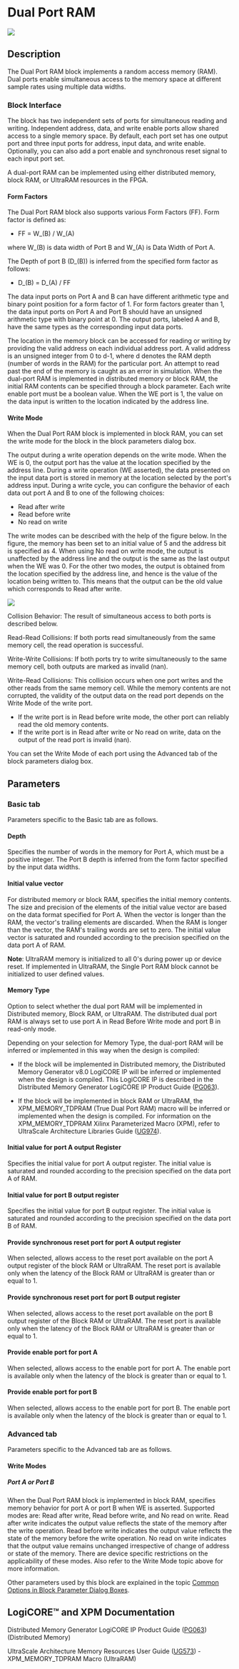 # Dual Port RAM

![](./Images/block.png)

## Description

The Dual Port RAM block implements a random access memory (RAM).
Dual ports enable simultaneous access to the memory space at different
sample rates using multiple data widths.

### Block Interface

The block has two independent sets of ports for simultaneous reading and
writing. Independent address, data, and write enable ports allow shared
access to a single memory space. By default, each port set has one
output port and three input ports for address, input data, and write
enable. Optionally, you can also add a port enable and synchronous reset
signal to each input port set.

A dual-port RAM can be implemented using either distributed memory,
block RAM, or UltraRAM resources in the FPGA.

#### Form Factors

The Dual Port RAM block also supports various Form Factors (FF). Form
factor is defined as:

* FF = W_(B) / W_(A)

where W_(B) is data width of Port B and W_(A) is Data Width of Port A.

The Depth of port B (D_(B)) is inferred from the specified form factor
as follows:

* D_(B) = D_(A) / FF

The data input ports on Port A and B can have different arithmetic type
and binary point position for a form factor of 1. For form factors
greater than 1, the data input ports on Port A and Port B should have an
unsigned arithmetic type with binary point at 0. The output ports,
labeled A and B, have the same types as the corresponding input data
ports.

The location in the memory block can be accessed for reading or writing
by providing the valid address on each individual address port. A valid
address is an unsigned integer from 0 to d-1, where d denotes the RAM
depth (number of words in the RAM) for the particular port. An attempt
to read past the end of the memory is caught as an error in simulation.
When the dual-port RAM is implemented in distributed memory or block
RAM, the initial RAM contents can be specified through a block
parameter. Each write enable port must be a boolean value. When the WE
port is 1, the value on the data input is written to the location
indicated by the address line.

#### Write Mode

When the Dual Port RAM block is implemented in block RAM, you can set
the write mode for the block in the block parameters dialog box.

The output during a write operation depends on the write mode. When the
WE is 0, the output port has the value at the location specified by the
address line. During a write operation (WE asserted), the data presented
on the input data port is stored in memory at the location selected by
the port's address input. During a write cycle, you can configure the
behavior of each data out port A and B to one of the following choices:

- Read after write
- Read before write
- No read on write

The write modes can be described with the help of the figure below. In
the figure, the memory has been set to an initial value of 5 and the
address bit is specified as 4. When using No read on write mode, the
output is unaffected by the address line and the output is the same as
the last output when the WE was 0. For the other two modes, the output
is obtained from the location specified by the address line, and hence
is the value of the location being written to. This means that the
output can be the old value which corresponds to Read after write.


![](./Images/xhk1538085518671.png)  

Collision Behavior: The result of simultaneous access to both ports is
described below.

Read-Read Collisions: If both ports read simultaneously from the same
memory cell, the read operation is successful.

Write-Write Collisions: If both ports try to write simultaneously to the
same memory cell, both outputs are marked as invalid (nan).

Write-Read Collisions: This collision occurs when one port writes and
the other reads from the same memory cell. While the memory contents are
not corrupted, the validity of the output data on the read port depends
on the Write Mode of the write port.

- If the write port is in Read before write mode, the other port can
  reliably read the old memory contents.
- If the write port is in Read after write or No read on write, data on
  the output of the read port is invalid (nan).

You can set the Write Mode of each port using the Advanced tab of the
block parameters dialog box.

## Parameters

### Basic tab  
Parameters specific to the Basic tab are as follows.

#### Depth  
Specifies the number of words in the memory for Port A, which must be a
positive integer. The Port B depth is inferred from the form factor
specified by the input data widths.

#### Initial value vector  
For distributed memory or block RAM, specifies the initial memory
contents. The size and precision of the elements of the initial value
vector are based on the data format specified for Port A. When the
vector is longer than the RAM, the vector's trailing elements are
discarded. When the RAM is longer than the vector, the RAM's trailing
words are set to zero. The initial value vector is saturated and rounded
according to the precision specified on the data port A of RAM.

**Note**: UltraRAM memory is initialized to all 0's during power up or
device reset. If implemented in UltraRAM, the Single Port RAM block
cannot be initialized to user defined values.

#### Memory Type  
Option to select whether the dual port RAM will be implemented in
Distributed memory, Block RAM, or UltraRAM. The distributed dual port
RAM is always set to use port A in Read Before Write mode and port B in
read-only mode.

Depending on your selection for Memory Type, the dual-port RAM will be
inferred or implemented in this way when the design is compiled:

  - If the block will be implemented in Distributed memory, the
  Distributed Memory Generator v8.0 LogiCORE IP will be inferred or
  implemented when the design is compiled. This LogiCORE IP is described
  in the Distributed Memory Generator LogiCORE IP Product Guide
  ([PG063](https://docs.xilinx.com/access/sources/ud/document?isLatest=true&url=pg063-dist-mem-gen&ft:locale=en-US)).

  - If the block will be implemented in block RAM or UltraRAM, the
  XPM_MEMORY_TDPRAM (True Dual Port RAM) macro will be inferred or
  implemented when the design is compiled. For information on the
  XPM_MEMORY_TDPRAM Xilinx Parameterized Macro (XPM), refer to
  UltraScale Architecture Libraries Guide
  ([UG974](https://docs.xilinx.com/access/sources/dita/map?Doc_Version=2022.2%20English&url=ug974-vivado-ultrascale-libraries)).

#### Initial value for port A output Register  
Specifies the initial value for port A output register. The initial
value is saturated and rounded according to the precision specified on
the data port A of RAM.

#### Initial value for port B output register  
Specifies the initial value for port B output register. The initial
value is saturated and rounded according to the precision specified on
the data port B of RAM.

#### Provide synchronous reset port for port A output register  
When selected, allows access to the reset port available on the port A
output register of the block RAM or UltraRAM. The reset port is
available only when the latency of the Block RAM or UltraRAM is greater
than or equal to 1.

#### Provide synchronous reset port for port B output register  
When selected, allows access to the reset port available on the port B
output register of the Block RAM or UltraRAM. The reset port is
available only when the latency of the Block RAM or UltraRAM is greater
than or equal to 1.

#### Provide enable port for port A  
When selected, allows access to the enable port for port A. The enable
port is available only when the latency of the block is greater than or
equal to 1.

#### Provide enable port for port B  
When selected, allows access to the enable port for port B. The enable
port is available only when the latency of the block is greater than or
equal to 1.

### Advanced tab  
Parameters specific to the Advanced tab are as follows.

#### Write Modes  
##### Port A or Port B  
When the Dual Port RAM block is implemented in block RAM, specifies
memory behavior for port A or port B when WE is asserted. Supported
modes are: Read after write, Read before write, and No read on write.
Read after write indicates the output value reflects the state of the
memory after the write operation. Read before write indicates the output
value reflects the state of the memory before the write operation. No
read on write indicates that the output value remains unchanged
irrespective of change of address or state of the memory. There are
device specific restrictions on the applicability of these modes. Also
refer to the Write Mode topic above for more information.

Other parameters used by this block are explained in the topic [Common
Options in Block Parameter Dialog
Boxes](../../GEN/common-options/README.md).

## LogiCORE™ and XPM Documentation

Distributed Memory Generator LogiCORE IP Product Guide
([PG063](https://docs.xilinx.com/access/sources/ud/document?isLatest=true&url=pg063-dist-mem-gen&ft:locale=en-US))
(Distributed Memory)

UltraScale Architecture Memory Resources User Guide
([UG573](https://www.xilinx.com/cgi-bin/docs/ndoc?t=user_guides;d=ug573-ultrascale-memory-resources.pdf)) -
XPM_MEMORY_TDPRAM Macro (UltraRAM)
